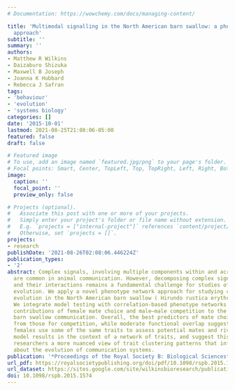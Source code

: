 ```yaml
---
# Documentation: https://wowchemy.com/docs/managing-content/

title: 'Multimodal signalling in the North American barn swallow: a phenotype network
  approach'
subtitle: ''
summary: ''
authors:
- Matthew R Wilkins
- Daizaburo Shizuka
- Maxwell B Joseph
- Joanna K Hubbard
- Rebecca J Safran
tags:
- 'behaviour'
- 'evolution'
- 'systems biology'
categories: []
date: '2015-10-01'
lastmod: 2021-08-25T21:08:06-05:00
featured: false
draft: false

# Featured image
# To use, add an image named `featured.jpg/png` to your page's folder.
# Focal points: Smart, Center, TopLeft, Top, TopRight, Left, Right, BottomLeft, Bottom, BottomRight.
image:
  caption: ''
  focal_point: ''
  preview_only: false

# Projects (optional).
#   Associate this post with one or more of your projects.
#   Simply enter your project's folder or file name without extension.
#   E.g. `projects = ["internal-project"]` references `content/project/deep-learning/index.md`.
#   Otherwise, set `projects = []`.
projects:
- research
publishDate: '2021-08-26T02:08:06.446224Z'
publication_types:
- '2'
abstract: Complex signals, involving multiple components within and across modalities,
  are common in animal communication. However, decomposing complex signals into traits
  and their interactions remains a fundamental challenge for studies of phenotype
  evolution. We apply a novel phenotype network approach for studying complex signal
  evolution in the North American barn swallow ( Hirundo rustica erythrogaster ).
  We integrate model testing with correlation-based phenotype networks to infer the
  contributions of female mate choice and male–male competition to the evolution of
  barn swallow communication. Overall, the best predictors of mate choice were distinct
  from those for competition, while moderate functional overlap suggests males and
  females use some of the same traits to assess potential mates and rivals. We interpret
  model results in the context of a network of traits, and suggest this approach allows
  researchers a more nuanced view of trait clustering patterns that informs new hypotheses
  about the evolution of communication systems.
publication: '*Proceedings of the Royal Society B: Biological Sciences*'
url_pdf: https://royalsocietypublishing.org/doi/pdf/10.1098/rspb.2015.1574
url_dataset: https://sites.google.com/site/wilkinsbioresearch/publications/pdfs/004-Supplementary%20Materials_Wilkins%20ProcB_2015.zip?attredirects=0&d=1
doi: 10.1098/rspb.2015.1574
---
```

